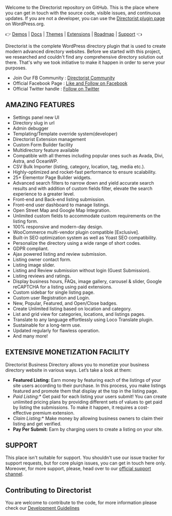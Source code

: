 Welcome to the Directorist repository on GitHub. This is the place where you can get in touch with the source code, visible issues, and continuous updates. If you are not a developer, you can use the [Directorist plugin page](https://wordpress.org/plugins/directorist/) on WordPress.org.

👉 [Demos](https://directorist.com/demos/) | [Docs](https://directorist.com/documentation/directorist/) | [Themes](https://directorist.com/documentation/themes/) | [Extensions](https://directorist.com/documentation/extensions) | [Roadmap](https://directorist.com/roadmap/) | [Support](https://directorist.com/contact/) 👈

Directorist is the complete WordPress directory plugin that is used to create modern advanced directory websites. Before we started with this project, we researched and couldn't find any comprehensive directory solution out there. That's why we took initiative to make it happen in order to serve your purposes.

- Join Our FB Community : [Directorist Community](https://www.facebook.com/groups/directorist)
- Official Facebook Page : [Like and Follow on Facebook](https://www.facebook.com/directorist)
- Official Twitter handle : [Follow on Twitter](https://twitter.com/wpdirectorist)

## AMAZING FEATURES
- Settings panel new UI
- Directory slug in url
- Admin debugger
- Templating/Template override system(developer)
- Directorist Extension management
- Custom Form Builder facility
- Multidirectory feature available
- Compatible with all themes including popular ones such as Avada, Divi, Astra, and OceanWP.
- CSV Bulk Importer (listing, category, location, tag, media etc.).
- Highly-optimized and rocket-fast performance to ensure scalability.
- 25+ Elementor Page Builder widgets.
- Advanced search filters to narrow down and yield accurate search results and with addition of custom fields filter, elevate the search experience to a greater level.
- Front-end and Back-end listing submission.
- Front-end user dashboard to manage listings.
- Open Street Map and Google Map Integration.
- Unlimited custom fields to accommodate custom requirements on the listing form.
- 100% responsive and modern-day design.
- WooCommerce multi-vendor plugin compatible [Exclusive].
- Built-in SEO optimization system as well as Yoast SEO compatibility.
- Personalize the directory using a wide range of short codes.
- GDPR compliant.
- Ajax powered listing and review submission.
- Listing owner contact form.
- Listing image slider.
- Listing and Review submission without login (Guest Submission).
- Listing reviews and ratings.
- Display business hours, FAQs, image gallery, carousel & slider, Google reCAPTCHA for a listing using paid extensions.
- Custom sidebar for single listing page.
- Custom user Registration and Login.
- New, Popular, Featured, and Open/Close badges.
- Create Unlimited listing based on location and category.
- List and grid view for categories, locations, and listings pages.
- Translate to any language effortlessly using Loco Translate plugin.
- Sustainable for a long-term use.
- Updated regularly for flawless operation.
- And many more!

## EXTENSIVE MONETIZATION FACILITY
Directorist Business Directory allows you to monetize your business directory website in various ways. Let’s take a look at them:

- **Featured Listing:** Earn money by featuring each of the listings of your site users according to their purchase. In this process, you make listings featured and promote them that display at the top in the listing page.
- **Paid Listing*:** Get paid for each listing your users submit! You can create unlimited pricing plans by providing different sets of values to get paid by listing the submissions. To make it happen, it requires a cost-effective premium extension.
- **Claim Listing*:** Make money by allowing business owners to claim their listing and get verified.
- **Pay Per Submit:** Earn by charging users to create a listing on your site.

## SUPPORT
This place isn't suitable for support. You shouldn't use our issue tracker for support requests, but for core pluign issues, you can get in touch here only. Moreover, for more support, please, head over to our [official support channel](https://directorist.com/contact/).

## Contributing to Directorist
You are welcome to contribute to the code, for more information please check our [Development Guidelines](https://github.com/sovware/directorist/wiki/Development-Guidelines)


